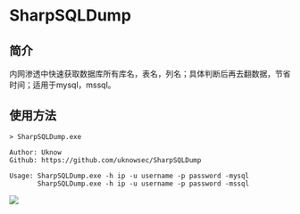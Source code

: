 # SharpSQLDump

## 简介
内网渗透中快速获取数据库所有库名，表名，列名；具体判断后再去翻数据，节省时间；适用于mysql，mssql。

## 使用方法

```
> SharpSQLDump.exe

Author: Uknow
Github: https://github.com/uknowsec/SharpSQLDump

Usage: SharpSQLDump.exe -h ip -u username -p password -mysql
       SharpSQLDump.exe -h ip -u username -p password -mssql
```
   
![](https://github.com/uknowsec/SharpSQLDump/blob/master/8b01108faae90a.jpg)
